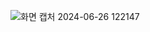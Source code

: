 ![화면 캡처 2024-06-26 122147](https://github.com/SKU-Front-Clone-4/SKU_Front_Clone_4/assets/127464935/fc9417a7-1e32-4183-9c35-bf11bf0b4b71)
